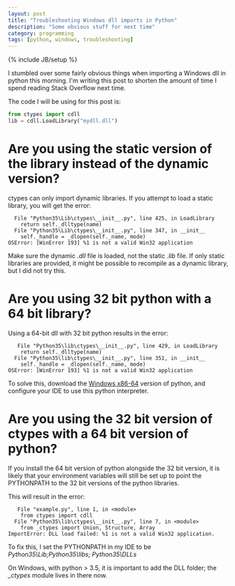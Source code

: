 ```yaml
---
layout: post
title: "Troubleshooting Windows dll imports in Python"
description: "Some obvious stuff for next time"
category: programming
tags: [python, windows, troubleshooting]
---
```

{% include JB/setup %}

I stumbled over some fairly obvious things when importing a Windows dll in python this
 morning. I'm writing this post to shorten the amount of time I spend reading Stack
 Overflow next time.

The code I will be using for this post is:

```python
from ctypes import cdll
lib = cdll.LoadLibrary("mydll.dll")
```

Are you using the static version of the library instead of the dynamic version?
===============================================================================

ctypes can only import dynamic libraries. If you attempt to load a static library, you
 will get the error:

```
  File "Python35\Lib\ctypes\__init__.py", line 425, in LoadLibrary
    return self._dlltype(name)
  File "Python35\Lib\ctypes\__init__.py", line 347, in __init__
    self._handle = _dlopen(self._name, mode)
OSError: [WinError 193] %1 is not a valid Win32 application
```

Make sure the dynamic *.dll* file is loaded, not the static *.lib* file. If only
static libraries are provided, it might be possible to recompile as a dynamic library,
but I did not try this.

Are you using 32 bit python with a 64 bit library?
==================================================

Using a 64-bit dll with 32 bit python results in the error:

```
   File "Python35\lib\ctypes\__init__.py", line 429, in LoadLibrary
    return self._dlltype(name)
  File "Python35\lib\ctypes\__init__.py", line 351, in __init__
    self._handle = _dlopen(self._name, mode)
OSError: [WinError 193] %1 is not a valid Win32 application
```

To solve this, download the [Windows x86-64](https://www.python.org/downloads) version
 of python, and configure your IDE to use this python interpreter.

Are you using the 32 bit version of ctypes with a 64 bit version of python?
===========================================================================

If you install the 64 bit version of python alongside the 32 bit version, it is likely
 that your environment variables will still be set up to point the PYTHONPATH to the
 32 bit versions of the python libraries.

This will result in the error:

```
   File "example.py", line 1, in <module>
    from ctypes import cdll
  File "Python35\lib\ctypes\__init__.py", line 7, in <module>
    from _ctypes import Union, Structure, Array
ImportError: DLL load failed: %1 is not a valid Win32 application.
```

To fix this, I set the PYTHONPATH in my IDE to be *Python35\Lib\;Python35\libs;
Python35\DLLs*

On Windows, with python > 3.5, it is important to add the DLL folder; the *_ctypes*
module lives in there now.



